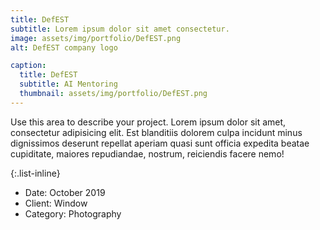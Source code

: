 ```yaml
---
title: DefEST
subtitle: Lorem ipsum dolor sit amet consectetur.
image: assets/img/portfolio/DefEST.png
alt: DefEST company logo

caption:
  title: DefEST
  subtitle: AI Mentoring
  thumbnail: assets/img/portfolio/DefEST.png
---
```

Use this area to describe your project. Lorem ipsum dolor sit amet, consectetur adipisicing elit. Est blanditiis dolorem culpa incidunt minus dignissimos deserunt repellat aperiam quasi sunt officia expedita beatae cupiditate, maiores repudiandae, nostrum, reiciendis facere nemo!

{:.list-inline}
- Date: October 2019
- Client: Window
- Category: Photography

